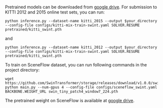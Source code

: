 Pretrained models can be downloaded from [google drive](https://drive.google.com/drive/folders/1noY4qOR4K9_Eiu7FK0bz4M2bG_WUxmMA?usp=sharing). For submission to KITTI 2012 and 2015 online test sets, you can run:
```shell
python inference.py --dataset-name kitti_2015 --output $your_directory --config-file configs/kitti-mix-train-swint.yaml SOLVER.RESUME pretrained/kitti_swint.pth
```
and
```shell
python inference.py --dataset-name kitti_2012 --output $your_directory --config-file configs/kitti-mix-train-swint.yaml SOLVER.RESUME pretrained/kitti_swint.pth
```

To train on SceneFlow dataset, you can run following commands in the project directory:
```shell
wget https://github.com/SwinTransformer/storage/releases/download/v1.0.0/swin_tiny_patch4_window7_224.pth
python main.py --num-gpus 4 --config-file configs/sceneflow_swint.yaml BACKBONE.WEIGHT_URL swin_tiny_patch4_window7_224.pth
```
The pretrained weight on SceneFlow is available at [google drive](https://drive.google.com/file/d/1eR2ARJYqMyGmInIIQ7XV3RvAwYlvDrBV/view?usp=drive_link).
